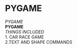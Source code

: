 # PYGAME <br />
*PYGAME* <br />
**PYGAME** <br />
*THINGS INCLUDED* <br /> 1. CAR RACE GAME <br /> 2.TEXT AND SHAPE COMMANDS
